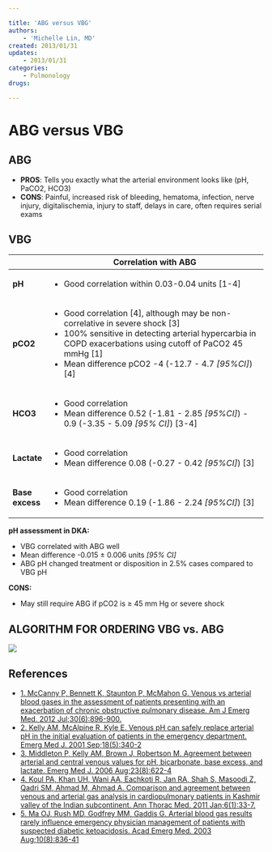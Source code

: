 ```yaml
---

title: 'ABG versus VBG'
authors:
    - 'Michelle Lin, MD'
created: 2013/01/31
updates:
    - 2013/01/31
categories:
    - Pulmonology
drugs: 

---
```



# ABG versus VBG

## ABG

-   **PROS**: Tells you exactly what the arterial environment looks like (pH, PaCO2, HCO3)
-   **CONS**: Painful, increased risk of bleeding, hematoma, infection, nerve injury, digitalischemia, injury to staff, delays in care, often requires serial exams

## **VBG**

<table>
<thead>
<tr class="header">
<th><br />
</th>
<th><strong>Correlation with ABG</strong></th>
</tr>
</thead>
<tbody>
<tr class="odd">
<td><strong>pH</strong></td>
<td><ul>
<li>Good correlation within 0.03-0.04 units [1-4]<br />
</li>
</ul></td>
</tr>
<tr class="even">
<td><strong>pCO2</strong></td>
<td><ul>
<li>Good correlation [4], although may be non-correlative in severe shock [3]</li>
<li>100% sensitive in detecting arterial hypercarbia in COPD exacerbations using cutoff of PaCO2 45 mmHg [1]</li>
<li>Mean difference pCO2 -4 (-12.7 - 4.7 <em>[95%CI]</em>) [4]</li>
</ul></td>
</tr>
<tr class="odd">
<td><strong>HCO3</strong></td>
<td><ul>
<li>Good correlation</li>
<li>Mean difference 0.52 (-1.81 - 2.85 <em>[95%CI]</em>) - 0.9 (-3.35 - 5.09 <em>[95% CI]</em>) [3-4]</li>
</ul></td>
</tr>
<tr class="even">
<td><strong>Lactate</strong></td>
<td><ul>
<li>Good correlation</li>
<li>Mean difference 0.08 (-0.27 - 0.42 <em>[95%CI]</em>) [3]</li>
</ul></td>
</tr>
<tr class="odd">
<td><strong>Base<br />
excess</strong></td>
<td><ul>
<li>Good correlation</li>
<li>Mean difference 0.19 (-1.86 - 2.24 <em>[95%CI]</em>) [3]</li>
</ul></td>
</tr>
</tbody>
</table>

**pH assessment in DKA:**

-   VBG correlated with ABG well
-   Mean difference -0.015 ± 0.006 units *\[95% CI\]*
-   ABG pH changed treatment or disposition in 2.5% cases compared to VBG pH

**CONS:**
-   May still require ABG if pCO2 is ≥ 45 mm Hg or severe shock

## ALGORITHM FOR ORDERING VBG vs. ABG

![](https://d2p53dh3qxfm0x.cloudfront.net/uploads/img/1jx/5/m/1387e8ec-8201-5d7f-b312-8be4c8b57f3e/640.png)

## References

-   [1. McCanny P, Bennett K, Staunton P, McMahon G. Venous vs arterial blood gases in the assessment of patients presenting with an exacerbation of chronic obstructive pulmonary disease. Am J Emerg Med. 2012 Jul;30(6):896-900.](https://www.ncbi.nlm.nih.gov/pubmed?term=21908141)
-   [2. Kelly AM, McAlpine R, Kyle E. Venous pH can safely replace arterial pH in the initial evaluation of patients in the emergency department. Emerg Med J. 2001 Sep;18(5):340-2](https://www.ncbi.nlm.nih.gov/pubmed?term=11559602)
-   [3. Middleton P, Kelly AM, Brown J, Robertson M. Agreement between arterial and central venous values for pH, bicarbonate, base excess, and lactate. Emerg Med J. 2006 Aug;23(8):622-4](https://www.ncbi.nlm.nih.gov/pubmed?term=16858095)
-   [4. Koul PA, Khan UH, Wani AA, Eachkoti R, Jan RA, Shah S, Masoodi Z, Qadri SM, Ahmad M, Ahmad A. Comparison and agreement between venous and arterial gas analysis in cardiopulmonary patients in Kashmir valley of the Indian subcontinent. Ann Thorac Med. 2011 Jan;6(1):33-7.](https://www.ncbi.nlm.nih.gov/pubmed?term=21264169)
-   [5. Ma OJ, Rush MD, Godfrey MM, Gaddis G. Arterial blood gas results rarely influence emergency physician management of patients with suspected diabetic ketoacidosis. Acad Emerg Med. 2003 Aug;10(8):836-41](https://www.ncbi.nlm.nih.gov/pubmed?term=12896883)
